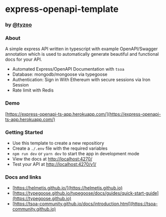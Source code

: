# express-openapi-template
### by [@tyzoo](https://github.io/tyzoo)

### About
A simple express API written in typescript with example OpenAPI/Swagger annotation which is used to automatically generate beautiful and functional docs for your API. 
* Automated Express/OpenAPI Documentation with `tsoa`
* Database: mongodb/mongoose via typegoose
* Authentication: Sign in With Ethereum with secure sessions via Iron Session
* Rate limit with Redis

### Demo
[https://express-openapi-ts-app.herokuapp.com/](https://express-openapi-ts-app.herokuapp.com/)

### Getting Started
* Use this template to create a new repositiory
* Create a `./.env` file with the required variables
* `npm run dev` or `yarn dev` to start the app in development mode
* View the docs at [http://localhost:4270/](http://localhost:4270/)
* Test your API at [http://localhost:4270/v1/](http://localhost:4270/v1/)

### Docs and links
- [https://helmetjs.github.io/](https://helmetjs.github.io)
- [https://typegoose.github.io/typegoose/docs/guides/quick-start-guide](https://typegoose.github.io)
- [https://tsoa-community.github.io/docs/introduction.html](https://tsoa-community.github.io)